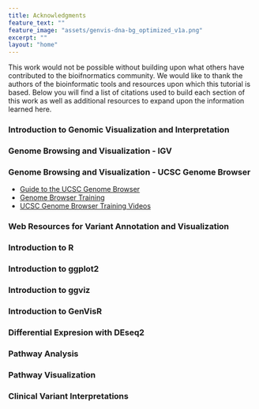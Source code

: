 ```yaml
---
title: Acknowledgments
feature_text: ""
feature_image: "assets/genvis-dna-bg_optimized_v1a.png"
excerpt: ""
layout: "home"
---
```


This work would not be possible without building upon what others have contributed to the bioifnormatics community. We would like to thank the authors of the bioinformatic tools and resources upon which this tutorial is based. Below you will find a list of citations used to build each section of this work as well as additional resources to expand upon the information learned here.

### Introduction to Genomic Visualization and Interpretation

### Genome Browsing and Visualization - IGV

### Genome Browsing and Visualization - UCSC Genome Browser
* [Guide to the UCSC Genome Browser](https://www.nature.com/scitable/ebooks/guide-to-the-ucsc-genome-browser-16569863)
* [Genome Browser Training](https://genome.ucsc.edu/training/index.html)
* [UCSC Genome Browser Training Videos](https://genome.ucsc.edu/training/vids/)

### Web Resources for Variant Annotation and Visualization

### Introduction to R

### Introduction to ggplot2

### Introduction to ggviz

### Introduction to GenVisR

### Differential Expresion with DEseq2

### Pathway Analysis

### Pathway Visualization

### Clinical Variant Interpretations
